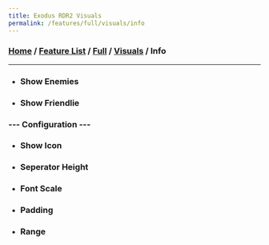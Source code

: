 ```yaml
---
title: Exodus RDR2 Visuals
permalink: /features/full/visuals/info
---
```

### [Home](/) / [Feature List](/features) / [Full](/features/full) / [Visuals](/features/full/visuals) / Info
---
- ### Show Enemies 
- ### Show Friendlie
### --- Configuration ---
- ### Show Icon
- ### Seperator Height
- ### Font Scale
- ### Padding
- ### Range
